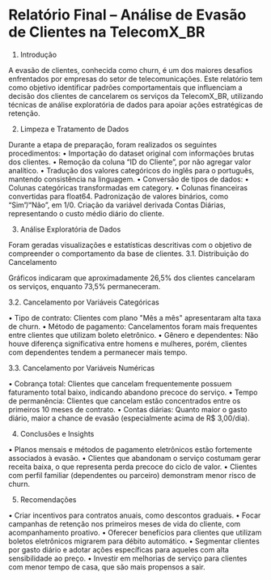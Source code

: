 # Relatório Final – Análise de Evasão de Clientes na TelecomX_BR

1. Introdução
 
A evasão de clientes, conhecida como churn, é um dos maiores desafios enfrentados por empresas do setor de telecomunicações. Este relatório tem como objetivo identificar padrões comportamentais que influenciam a decisão dos clientes de cancelarem os serviços da TelecomX_BR, utilizando técnicas de análise exploratória de dados para apoiar ações estratégicas de retenção.

2. Limpeza e Tratamento de Dados
   
Durante a etapa de preparação, foram realizados os seguintes procedimentos:
•	Importação do dataset original com informações brutas dos clientes.
•	Remoção da coluna “ID do Cliente”, por não agregar valor analítico.
•	Tradução dos valores categóricos do inglês para o português, mantendo consistência na linguagem.
•	Conversão de tipos de dados:
•	Colunas categóricas transformadas em category.
•	Colunas financeiras convertidas para float64.
Padronização de valores binários, como “Sim”/“Não”, em 1/0.
Criação da variável derivada Contas Diárias, representando o custo médio diário do cliente.

3. Análise Exploratória de Dados
   
Foram geradas visualizações e estatísticas descritivas com o objetivo de compreender o comportamento da base de clientes.
3.1. Distribuição do Cancelamento

Gráficos indicaram que aproximadamente 26,5% dos clientes cancelaram os serviços, enquanto 73,5% permaneceram.

3.2. Cancelamento por Variáveis Categóricas

•	Tipo de contrato: Clientes com plano "Mês a mês" apresentaram alta taxa de churn.
•	Método de pagamento: Cancelamentos foram mais frequentes entre clientes que utilizam boleto eletrônico.
•	Gênero e dependentes: Não houve diferença significativa entre homens e mulheres, porém, clientes com dependentes tendem a permanecer mais tempo.

3.3. Cancelamento por Variáveis Numéricas

•	Cobrança total: Clientes que cancelam frequentemente possuem faturamento total baixo, indicando abandono precoce do serviço.
•	Tempo de permanência: Clientes que cancelam estão concentrados entre os primeiros 10 meses de contrato.
•	Contas diárias: Quanto maior o gasto diário, maior a chance de evasão (especialmente acima de R$ 3,00/dia).

4. Conclusões e Insights

•	Planos mensais e métodos de pagamento eletrônicos estão fortemente associados à evasão.
•	Clientes que abandonam o serviço costumam gerar receita baixa, o que representa perda precoce do ciclo de valor.
•	Clientes com perfil familiar (dependentes ou parceiro) demonstram menor risco de churn.

5. Recomendações
   
•	Criar incentivos para contratos anuais, como descontos graduais.
•	Focar campanhas de retenção nos primeiros meses de vida do cliente, com acompanhamento proativo.
•	Oferecer benefícios para clientes que utilizam boletos eletrônicos migrarem para débito automático.
•	Segmentar clientes por gasto diário e adotar ações específicas para aqueles com alta sensibilidade ao preço.
•	Investir em melhorias de serviço para clientes com menor tempo de casa, que são mais propensos a sair.




